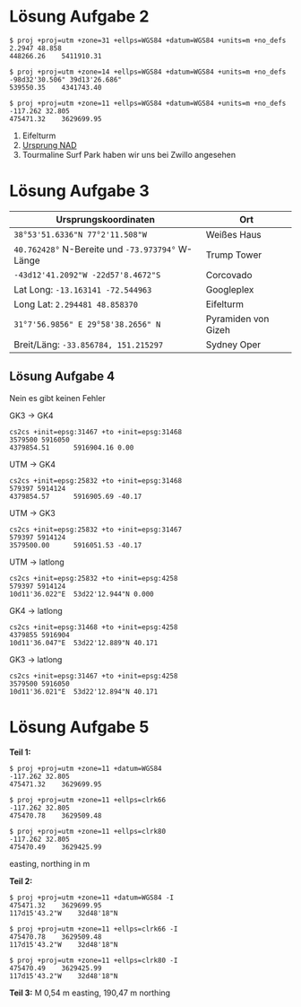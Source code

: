# Lösung Aufgabe 2

```
$ proj +proj=utm +zone=31 +ellps=WGS84 +datum=WGS84 +units=m +no_defs
2.2947 48.858
448266.26    5411910.31

$ proj +proj=utm +zone=14 +ellps=WGS84 +datum=WGS84 +units=m +no_defs
-98d32'30.506" 39d13'26.686"
539550.35    4341743.40

$ proj +proj=utm +zone=11 +ellps=WGS84 +datum=WGS84 +units=m +no_defs
-117.262 32.805
475471.32    3629699.95
```

1. Eifelturm
2. [Ursprung NAD](https://de.wikipedia.org/wiki/North_American_Datum)
3. Tourmaline Surf Park haben wir uns bei Zwillo angesehen

# Lösung Aufgabe 3

Ursprungskoordinaten                             | Ort
------------------------------------------------ | -------------------
`38°53'51.6336"N 77°2'11.508"W`                  | Weißes Haus
`40.762428°` N-Bereite und `-73.973794°` W-Länge | Trump Tower
`-43d12'41.2092"W -22d57'8.4672"S`               | Corcovado
Lat Long: `-13.163141 -72.544963`                | Googleplex
Long Lat: `2.294481 48.858370`                   | Eifelturm
`31°7'56.9856" E 29°58'38.2656" N`               | Pyramiden von Gizeh
Breit/Läng: `-33.856784, 151.215297`             | Sydney Oper

## Lösung Aufgabe 4

Nein es gibt keinen Fehler

GK3 -> GK4

```
cs2cs +init=epsg:31467 +to +init=epsg:31468
3579500 5916050
4379854.51      5916904.16 0.00
```

UTM -> GK4

```
cs2cs +init=epsg:25832 +to +init=epsg:31468
579397 5914124
4379854.57      5916905.69 -40.17
```

UTM -> GK3

```
cs2cs +init=epsg:25832 +to +init=epsg:31467
579397 5914124
3579500.00      5916051.53 -40.17
```

UTM -> latlong

```
cs2cs +init=epsg:25832 +to +init=epsg:4258
579397 5914124
10d11'36.022"E  53d22'12.944"N 0.000
```

GK4 -> latlong

```
cs2cs +init=epsg:31468 +to +init=epsg:4258
4379855 5916904
10d11'36.047"E  53d22'12.889"N 40.171
```

GK3 -> latlong

```
cs2cs +init=epsg:31467 +to +init=epsg:4258
3579500 5916050
10d11'36.021"E  53d22'12.894"N 40.171
```

# Lösung Aufgabe 5

**Teil 1:**

```
$ proj +proj=utm +zone=11 +datum=WGS84
-117.262 32.805
475471.32    3629699.95

$ proj +proj=utm +zone=11 +ellps=clrk66
-117.262 32.805
475470.78    3629509.48

$ proj +proj=utm +zone=11 +ellps=clrk80
-117.262 32.805
475470.49    3629425.99
```

easting, northing in m

**Teil 2:**

```
$ proj +proj=utm +zone=11 +datum=WGS84 -I
475471.32    3629699.95
117d15'43.2"W    32d48'18"N

$ proj +proj=utm +zone=11 +ellps=clrk66 -I
475470.78    3629509.48
117d15'43.2"W    32d48'18"N

$ proj +proj=utm +zone=11 +ellps=clrk80 -I
475470.49    3629425.99
117d15'43.2"W    32d48'18"N
```

**Teil 3:** M 0,54 m easting, 190,47 m northing
